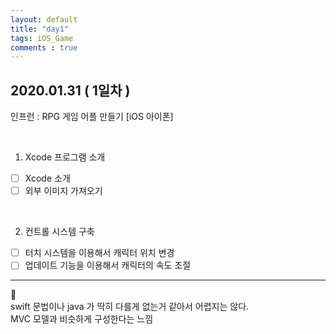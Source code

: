 ```yaml
---
layout: default
title: "day1"
tags: iOS_Game
comments : true
---
```


## 2020.01.31 ( 1일차 )

인프런 : RPG 게임 어플 만들기 [iOS 아이폰]

<br>

1. Xcode 프로그램 소개
- [ ] Xcode 소개
- [ ] 외부 이미지 가져오기

<br>

2. 컨트롤 시스템 구축
- [ ] 터치 시스템을 이용해서 캐릭터 위치 변경
- [ ] 업데이트 기능을 이용해서 캐릭터의 속도 조절

*** 

🧐  
swift 문법이나 java 가 딱히 다를게 없는거 같아서 어렵지는 않다.  
MVC 모델과 비슷하게 구성한다는 느낌  
